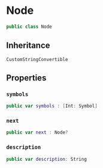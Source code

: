 # Node

``` swift
public class Node 
```

## Inheritance

`CustomStringConvertible`

## Properties

### `symbols`

``` swift
public var symbols : [Int: Symbol]
```

### `next`

``` swift
public var next : Node?
```

### `description`

``` swift
public var description: String 
```
